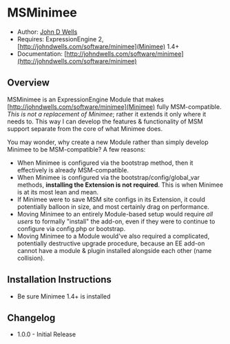 # MSMinimee

* Author: [John D Wells](http://johndwells.com)
* Requires: ExpressionEngine 2, [http://johndwells.com/software/minimee](Minimee) 1.4+
* Documentation: [http://johndwells.com/software/minimee](http://johndwells.com/software/minimee)


## Overview

MSMinimee is an ExpressionEngine Module that makes [http://johndwells.com/software/minimee](Minimee) fully MSM-compatible.
_This is not a replacement of Minimee_; rather it extends it only where it needs to. This way I can develop the features & functionality of MSM support separate from the core of what Minimee does.

You may wonder, why create a new Module rather than simply develop Minimee to be MSM-compatible?  A few reasons:

* When Minimee is configured via the bootstrap method, then it effectively is already MSM-compatible.
* When Minimee is configured via the bootstrap/config/global_var methods, **installing the Extension is not required**. This is when Minimee is at its most lean and mean.
* If Minimee were to save MSM site configs in its Extension, it could potentially balloon in size, and most certainly drag on performance.
* Moving Minimee to an entirely Module-based setup would require _all users_ to formally "install" the add-on, even if they were to continue to configure via config.php or bootstrap.
* Moving Minimee to a Module would've also required a complicated, potentially destructive upgrade procedure, because an EE add-on cannot have a module & plugin installed alongside each other (name collision).


## Installation Instructions

* Be sure Minimee 1.4+ is installed


## Changelog

* 1.0.0 - Initial Release

